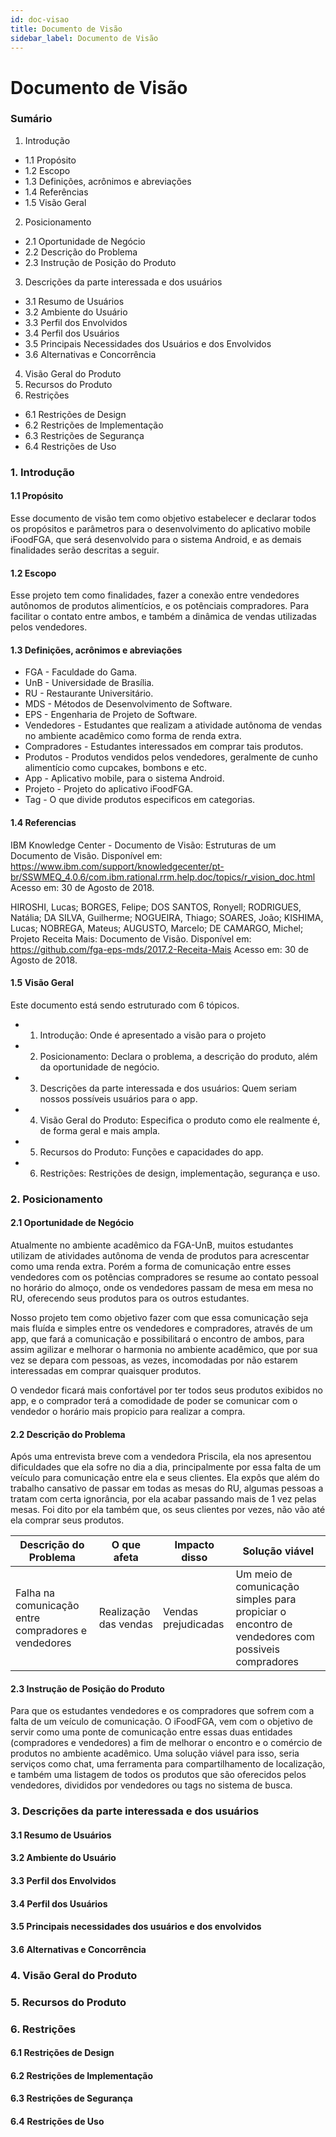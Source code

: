 ```yaml
---
id: doc-visao
title: Documento de Visão
sidebar_label: Documento de Visão
---
```


# Documento de Visão

### Sumário

1. Introdução
* 1.1 Propósito
* 1.2 Escopo
* 1.3 Definições, acrônimos e abreviações
* 1.4 Referências
* 1.5 Visão Geral

2. Posicionamento
* 2.1 Oportunidade de Negócio
* 2.2 Descrição do Problema
* 2.3 Instrução de Posição do Produto

3. Descrições da parte interessada e dos usuários

* 3.1 Resumo de Usuários
* 3.2 Ambiente do Usuário
* 3.3 Perfil dos Envolvidos
* 3.4 Perfil dos Usuários
* 3.5 Principais Necessidades dos Usuários e dos Envolvidos
* 3.6 Alternativas e Concorrência

4. Visão Geral do Produto
5. Recursos do Produto
6. Restrições

* 6.1 Restrições de Design
* 6.2 Restrições de Implementação
* 6.3 Restrições de Segurança
* 6.4 Restrições de Uso

### 1. Introdução
#### 1.1 Propósito
Esse documento de visão tem como objetivo estabelecer e declarar todos os propósitos e parâmetros para o desenvolvimento do aplicativo mobile iFoodFGA, que será desenvolvido para o sistema Android, e as demais finalidades serão descritas a seguir.

#### 1.2 Escopo
Esse projeto tem como finalidades, fazer a conexão entre vendedores autônomos de produtos alimentícios, e os potênciais compradores. Para facilitar o contato entre ambos, e também a dinâmica de vendas utilizadas pelos vendedores.

#### 1.3 Definições, acrônimos e abreviações
* FGA - Faculdade do Gama.
* UnB - Universidade de Brasília.
* RU - Restaurante Universitário.
* MDS - Métodos de Desenvolvimento de Software.
* EPS - Engenharia de Projeto de Software.
* Vendedores - Estudantes que realizam a atividade autônoma de vendas no ambiente acadêmico como forma de renda extra.
* Compradores - Estudantes interessados em comprar tais produtos.
* Produtos - Produtos vendidos pelos vendedores, geralmente de cunho alimentício como cupcakes, bombons e etc.
* App - Aplicativo mobile, para o sistema Android.
* Projeto - Projeto do aplicativo iFoodFGA.
* Tag - O que divide produtos especificos em categorias.

#### 1.4 Referencias
IBM Knowledge Center - Documento de Visão: Estruturas de um Documento de Visão.
Disponível em: https://www.ibm.com/support/knowledgecenter/pt-br/SSWMEQ_4.0.6/com.ibm.rational.rrm.help.doc/topics/r_vision_doc.html
Acesso em: 30 de Agosto de 2018.

HIROSHI, Lucas; BORGES, Felipe; DOS SANTOS, Ronyell; RODRIGUES, Natália; DA SILVA, Guilherme; NOGUEIRA, Thiago; SOARES, João; KISHIMA, Lucas; NOBREGA, Mateus; AUGUSTO, Marcelo; DE CAMARGO, Michel; Projeto Receita Mais: Documento de Visão.
Disponível em: https://github.com/fga-eps-mds/2017.2-Receita-Mais
Acesso em: 30 de Agosto de 2018.

#### 1.5 Visão Geral
Este documento está sendo estruturado com 6 tópicos.
* 1. Introdução: Onde é apresentado a visão para o projeto
* 2. Posicionamento: Declara o problema, a descrição do produto, além da oportunidade de negócio.
* 3. Descrições da parte interessada e dos usuários: Quem seriam nossos possíveis usuários para o app.
* 4. Visão Geral do Produto: Especifica o produto como ele realmente é, de forma geral e mais ampla.
* 5. Recursos do Produto: Funções e capacidades do app.
* 6. Restrições: Restrições de design, implementação, segurança e uso.

### 2. Posicionamento
#### 2.1 Oportunidade de Negócio
Atualmente no ambiente acadêmico da FGA-UnB, muitos estudantes utilizam de atividades autônoma de venda de produtos para acrescentar como uma renda extra. Porém a forma de comunicação entre esses vendedores com os potências compradores se resume ao contato pessoal no horário do almoço, onde os vendedores passam de mesa em mesa no RU, oferecendo seus produtos para os outros estudantes.

Nosso projeto tem como objetivo fazer com que essa comunicação seja mais fluída e simples entre os vendedores e compradores, através de um app, que fará a comunicação e possibilitará o encontro de ambos, para assim agilizar e melhorar o harmonia no ambiente acadêmico, que por sua vez se depara com pessoas, as vezes, incomodadas por não estarem interessadas em comprar quaisquer produtos.

O vendedor ficará mais confortável por ter todos seus produtos exibidos no app, e o comprador terá a comodidade de poder se comunicar com o vendedor o horário mais propicio para realizar a compra.

#### 2.2 Descrição do Problema
Após uma entrevista breve com a vendedora Priscila, ela nos apresentou dificuldades que ela sofre no dia a dia, principalmente por essa falta de um veículo para comunicação entre ela e seus clientes. Ela expôs que além do trabalho cansativo de passar em todas as mesas do RU, algumas pessoas a tratam com certa ignorância, por ela acabar passando mais de 1 vez pelas mesas. Foi dito por ela também que, os seus clientes por vezes, não vão até ela comprar seus produtos.

|Descrição do Problema|O que afeta|Impacto disso|Solução viável|
|---------------------|-----------|-------------|--------------|
|Falha na comunicação entre compradores e vendedores|Realização das vendas|Vendas prejudicadas|Um meio de comunicação simples para propiciar o encontro de vendedores com possiveis compradores|

#### 2.3 Instrução de Posição do Produto
Para que os estudantes vendedores e os compradores que sofrem com a falta de um veículo de comunicação. O iFoodFGA, vem com o objetivo de servir como uma ponte de comunicação entre essas duas entidades (compradores e vendedores) a fim de melhorar o encontro e o comércio de produtos no ambiente acadêmico. Uma solução viável para isso, seria serviços como chat, uma ferramenta para compartilhamento de localização, e também uma listagem de todos os produtos que são oferecidos pelos vendedores, divididos por vendedores ou tags no sistema de busca.

### 3. Descrições da parte interessada e dos usuários

#### 3.1 Resumo de Usuários

#### 3.2 Ambiente do Usuário

#### 3.3 Perfil dos Envolvidos

#### 3.4 Perfil dos Usuários

#### 3.5 Principais necessidades dos usuários e dos envolvidos

#### 3.6 Alternativas e Concorrência

### 4. Visão Geral do Produto

### 5. Recursos do Produto

### 6. Restrições

#### 6.1 Restrições de Design

#### 6.2 Restrições de Implementação

#### 6.3 Restrições de Segurança

#### 6.4 Restrições de Uso

